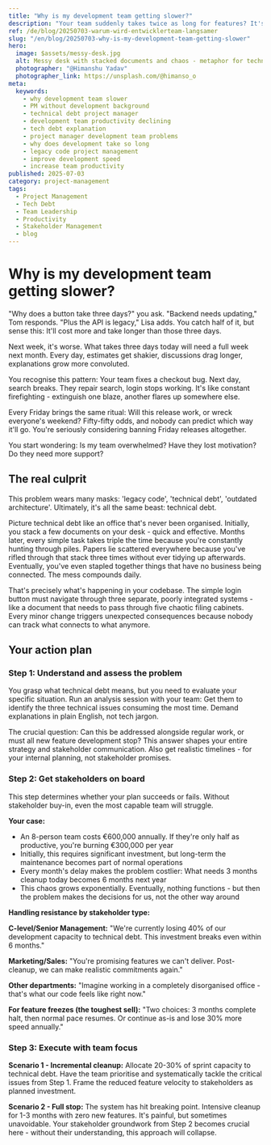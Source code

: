 ```yaml
---
title: "Why is my development team getting slower?"
description: "Your team suddenly takes twice as long for features? It's not laziness or incompetence. Here's the real reason and how to systematically solve the problem as a PM."
ref: /de/blog/20250703-warum-wird-entwicklerteam-langsamer
slug: "/en/blog/20250703-why-is-my-development-team-getting-slower"
hero:
  image: $assets/messy-desk.jpg
  alt: Messy desk with stacked documents and chaos - metaphor for technical debt in code
  photographer: "@Himanshu Yadav"
  photographer_link: https://unsplash.com/@himanso_o
meta:
  keywords:
    - why development team slower
    - PM without development background
    - technical debt project manager
    - development team productivity declining
    - tech debt explanation
    - project manager development team problems
    - why does development take so long
    - legacy code project management
    - improve development speed
    - increase team productivity
published: 2025-07-03
category: project-management
tags:
  - Project Management
  - Tech Debt
  - Team Leadership
  - Productivity
  - Stakeholder Management
  - blog
---
```


# Why is my development team getting slower?

"Why does a button take three days?" you ask. "Backend needs updating," Tom responds. "Plus the API is legacy," Lisa adds. You catch half of it, but sense this: It'll cost more and take longer than those three days.

Next week, it's worse. What takes three days today will need a full week next month. Every day, estimates get shakier, discussions drag longer, explanations grow more convoluted.

You recognise this pattern: Your team fixes a checkout bug. Next day, search breaks. They repair search, login stops working. It's like constant firefighting - extinguish one blaze, another flares up somewhere else.

Every Friday brings the same ritual: Will this release work, or wreck everyone's weekend? Fifty-fifty odds, and nobody can predict which way it'll go. You're seriously considering banning Friday releases altogether.

You start wondering: Is my team overwhelmed? Have they lost motivation? Do they need more support?

## The real culprit

This problem wears many masks: 'legacy code', 'technical debt', 'outdated architecture'. Ultimately, it's all the same beast: technical debt.

Picture technical debt like an office that's never been organised. Initially, you stack a few documents on your desk - quick and effective. Months later, every simple task takes triple the time because you're constantly hunting through piles. Papers lie scattered everywhere because you've rifled through that stack three times without ever tidying up afterwards. Eventually, you've even stapled together things that have no business being connected. The mess compounds daily.

That's precisely what's happening in your codebase. The simple login button must navigate through three separate, poorly integrated systems - like a document that needs to pass through five chaotic filing cabinets. Every minor change triggers unexpected consequences because nobody can track what connects to what anymore.

## Your action plan

### Step 1: Understand and assess the problem

You grasp what technical debt means, but you need to evaluate your specific situation. Run an analysis session with your team: Get them to identify the three technical issues consuming the most time. Demand explanations in plain English, not tech jargon.

The crucial question: Can this be addressed alongside regular work, or must all new feature development stop? This answer shapes your entire strategy and stakeholder communication. Also get realistic timelines - for your internal planning, not stakeholder promises.

### Step 2: Get stakeholders on board

This step determines whether your plan succeeds or fails. Without stakeholder buy-in, even the most capable team will struggle.

**Your case:**

- An 8-person team costs €600,000 annually. If they're only half as productive, you're burning €300,000 per year
- Initially, this requires significant investment, but long-term the maintenance becomes part of normal operations
- Every month's delay makes the problem costlier: What needs 3 months cleanup today becomes 6 months next year
- This chaos grows exponentially. Eventually, nothing functions - but then the problem makes the decisions for us, not the other way around

**Handling resistance by stakeholder type:**

**C-level/Senior Management:** "We're currently losing 40% of our development capacity to technical debt. This investment breaks even within 6 months."

**Marketing/Sales:** "You're promising features we can't deliver. Post-cleanup, we can make realistic commitments again."

**Other departments:** "Imagine working in a completely disorganised office - that's what our code feels like right now."

**For feature freezes (the toughest sell):**
"Two choices: 3 months complete halt, then normal pace resumes. Or continue as-is and lose 30% more speed annually."

### Step 3: Execute with team focus

**Scenario 1 - Incremental cleanup:** Allocate 20-30% of sprint capacity to technical debt. Have the team prioritise and systematically tackle the critical issues from Step 1. Frame the reduced feature velocity to stakeholders as planned investment.

**Scenario 2 - Full stop:** The system has hit breaking point. Intensive cleanup for 1-3 months with zero new features. It's painful, but sometimes unavoidable. Your stakeholder groundwork from Step 2 becomes crucial here - without their understanding, this approach will collapse.
